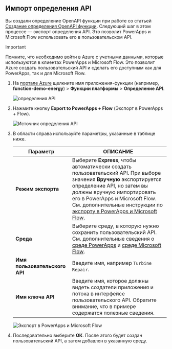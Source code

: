 ## <a name="export-an-api-definition"></a>Импорт определения API
Вы создали определение OpenAPI функции при работе со статьей [Создание определения OpenAPI функции](../articles/azure-functions/functions-openapi-definition.md). Следующий шаг в этом процессе — экспорт определения API. Это позволит PowerApps и Microsoft Flow использовать его в пользовательском API.

> [!IMPORTANT]
> Помните, что необходимо войти в Azure с учетными данными, которые используются в клиентах PowerApps и Microsoft Flow. Это позволит Azure создать пользовательский API и сделать его доступным как для PowerApps, так и для Microsoft Flow.

1. На [портале Azure](https://portal.azure.com) щелкните имя приложения-функции (например, **function-demo-energy**) > **Функции платформы** > **Определение API**.

    ![определения API](media/functions-export-api-definition/api-definition.png)

1. Нажмите кнопку **Export to PowerApps + Flow** (Экспорт в PowerApps + Flow).

    ![Источник определения API](media/functions-export-api-definition/export-api-1.png)

1. В области справа используйте параметры, указанные в таблице ниже.

    |Параметр|ОПИСАНИЕ|
    |--------|------------|
    |**Режим экспорта**|Выберите **Express**, чтобы автоматически создать пользовательский API. При выборе значения **Вручную** экспортируется определение API, но затем вы должны вручную импортировать его в PowerApps и Microsoft Flow. См. дополнительные инструкции по [экспорту в PowerApps и Microsoft Flow](../articles/azure-functions/app-service-export-api-to-powerapps-and-flow.md).|
    |**Среда**|Выберите среду, в которую нужно сохранить пользовательский API. См. дополнительные сведения о [среде PowerApps](https://powerapps.microsoft.com/tutorials/environments-overview/) и [среде Microsoft Flow](https://us.flow.microsoft.com/documentation/environments-overview-admin/).|
    |**Имя пользовательского API**|Введите имя, например `Turbine Repair`.|
    |**Имя ключа API**|Введите имя, которое должны видеть создатели приложения и потока в интерфейсе пользовательского API. Обратите внимание, что в примере содержатся полезные сведения.|
 
    ![Экспорт в PowerApps и Microsoft Flow](media/functions-export-api-definition/export-api-2.png)

1. Последовательно выберите **ОК**. После этого будет создан пользовательский API, а затем добавлен в указанную среду.